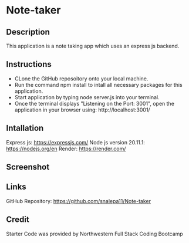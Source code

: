 # Note-taker

## Description 
This application is a note taking app which uses an express js backend. 

## Instructions
* CLone the GitHub reposoitory onto your local machine. 
* Run the command npm install to intall all necessary packages for this application. 
* Start application by typing node server.js into your terminal. 
* Once the terminal displays "Listening on the Port: 3001", open the application in your browser using: http://localhost:3001/

## Intallation 
Express js: https://expressjs.com/
Node js version 20.11.1: https://nodejs.org/en 
Render: https://render.com/

## Screenshot

## Links
GitHub Repository: https://github.com/snalepa11/Note-taker

## Credit
Starter Code was provided by Northwestern Full Stack Coding Bootcamp